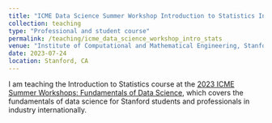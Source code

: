 ```yaml
---
title: "ICME Data Science Summer Workshop Introduction to Statistics Instructor"
collection: teaching
type: "Professional and student course"
permalink: /teaching/icme_data_science_workshop_intro_stats
venue: "Institute of Computational and Mathematical Engineering, Stanford University"
date: 2023-07-24
location: Stanford, CA
---
```


I am teaching the Introduction to Statistics course at the [2023 ICME Summer Workshops: Fundamentals of Data Science](https://icme.stanford.edu/events/workshop/icme-summer-workshops-2023-fundamentals-data-science), which covers the fundamentals of data science for Stanford students and professionals in industry internationally.

